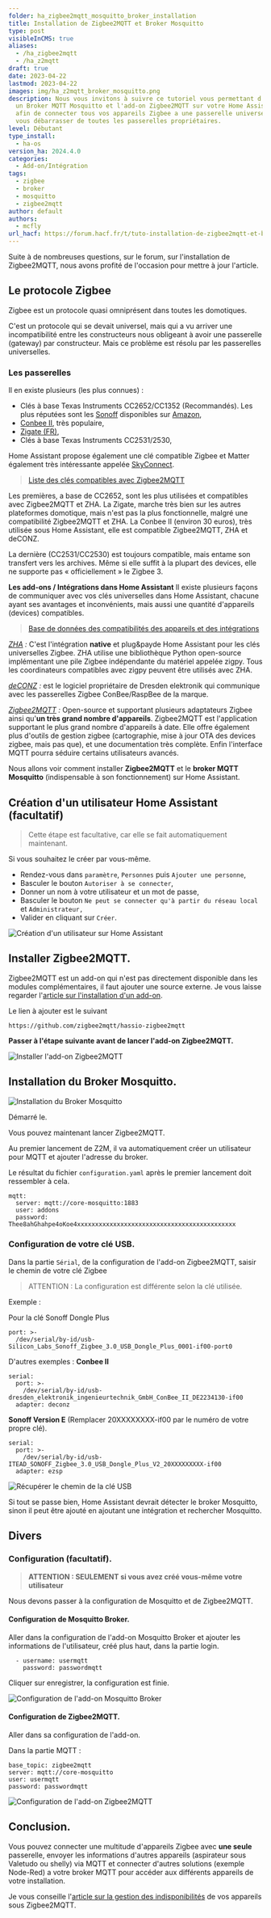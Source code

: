 ```yaml
---
folder: ha_zigbee2mqtt_mosquitto_broker_installation
title: Installation de Zigbee2MQTT et Broker Mosquitto
type: post
visibleInCMS: true
aliases:
  - /ha_zigbee2mqtt
  - /ha_z2mqtt
draft: true
date: 2023-04-22
lastmod: 2023-04-22
images: img/ha_z2mqtt_broker_mosquitto.png
description: Nous vous invitons à suivre ce tutoriel vous permettant d'installer
  un Broker MQTT Mosquitto et l'add-on Zigbee2MQTT sur votre Home Assistant OS
  afin de connecter tous vos appareils Zigbee a une passerelle universelle et
  vous débarrasser de toutes les passerelles propriétaires.
level: Débutant
type_install:
  - ha-os
version_ha: 2024.4.0
categories:
  - Add-on/Intégration
tags:
  - zigbee
  - broker
  - mosquitto
  - zigbee2mqtt
author: default
authors:
  - mcfly
url_hacf: https://forum.hacf.fr/t/tuto-installation-de-zigbee2mqtt-et-broker-mosquitto/23103
---
```

Suite à de nombreuses questions, sur le forum, sur l'installation de Zigbee2MQTT, nous avons profité de l'occasion pour mettre à jour l'article.

## Le protocole Zigbee

Zigbee est un protocole quasi omniprésent dans toutes les domotiques.

C'est un protocole qui se devait universel, mais qui a vu arriver une incompatibilité entre les constructeurs nous obligeant à avoir une passerelle (gateway) par constructeur. Mais ce problème est résolu par les passerelles universelles.

### Les passerelles

Il en existe plusieurs (les plus connues) :

* Clés à base Texas Instruments CC2652/CC1352 (Recommandés). Les plus réputées sont les [Sonoff]((https://sonoff.tech/product/gateway-and-sensors/sonoff-zigbee-3-0-usb-dongle-plus-e/)) disponibles sur [Amazon](https://www.amazon.fr/SONOFF-EFR32MG21-Coordinator-Universelle-Passerelle/dp/B0B6P22YJC),
* [Conbee II](https://www.amazon.fr/Dresden-ConBee-Electronique-II/dp/B07PZ7ZHG5), très populaire,
* [Zigate (FR)](https://zigate.fr/),
* Clés à base Texas Instruments CC2531/2530,

Home Assistant propose également une clé compatible Zigbee et Matter également très intéressante appelée [SkyConnect](https://www.home-assistant.io/skyconnect/). 

> [Liste des clés compatibles avec Zigbee2MQTT](https://www.zigbee2mqtt.io/guide/adapters/#recommended)

Les premières, a base de CC2652, sont les plus utilisées et compatibles avec Zigbee2MQTT et ZHA.
La Zigate, marche très bien sur les autres plateformes domotique, mais n'est pas la plus fonctionnelle, malgré une compatibilité Zigbee2MQTT et ZHA.
La Conbee II (environ 30 euros), très utilisée sous Home Assistant, elle est compatible Zigbee2MQTT, ZHA et deCONZ.

La dernière (CC2531/CC2530) est toujours compatible, mais entame son transfert vers les archives. Même si elle suffit à la plupart des devices, elle ne supporte pas « officiellement » le Zigbee 3.

**Les add-ons / Intégrations dans Home Assistant**
Il existe plusieurs façons de communiquer avec vos clés universelles dans Home Assistant, chacune ayant ses avantages et inconvénients, mais aussi une quantité d'appareils (devices) compatibles.

> [Base de données des compatibilités des appareils et des intégrations](https://zigbee.blakadder.com/)

*[ZHA](https://www.home-assistant.io/integrations/zha/) :* C'est l'intégration **native** et plug&payde Home Assistant pour les clés universelles Zigbee. ZHA utilise une bibliothèque Python open-source implémentant une pile Zigbee indépendante du matériel appelée zigpy. Tous les coordinateurs compatibles avec zigpy peuvent être utilisés avec ZHA.

*[deCONZ](https://www.home-assistant.io/integrations/deconz/) :* est le logiciel propriétaire de Dresden elektronik qui communique avec les passerelles Zigbee ConBee/RaspBee de la marque.

*[Zigbee2MQTT](https://www.zigbee2mqtt.io/) :* Open-source et supportant plusieurs adaptateurs Zigbee ainsi qu'**un très grand nombre d'appareils**. Zigbee2MQTT est l'application supportant le plus grand nombre d'appareils à date. Elle offre également plus d'outils de gestion zigbee (cartographie, mise à jour OTA des devices zigbee, mais pas que), et une documentation très complète. Enfin l'interface MQTT pourra séduire certains utilisateurs avancés. 

Nous allons voir comment installer **Zigbee2MQTT** et le **broker MQTT Mosquitto** (indispensable à son fonctionnement) sur Home Assistant.

## Création d'un utilisateur Home Assistant (facultatif)

> Cette étape est facultative, car elle se fait automatiquement maintenant.

Si vous souhaitez le créer par vous-même.

* Rendez-vous dans `paramètre`, `Personnes` puis `Ajouter une personne`,
* Basculer le bouton `Autoriser à se connecter`,
* Donner un nom à votre utilisateur et un mot de passe,
* Basculer le bouton `Ne peut se connecter qu'à partir du réseau local` et `Administrateur,`
* Valider en cliquant sur `Créer`.

![Création d'un utilisateur sur Home Assistant](img/zigbee2mqtt_creation_user.gif "Création d'un utilisateur sur Home Assistant")

## Installer Zigbee2MQTT.

Zigbee2MQTT est un add-on qui n'est pas directement disponible dans les modules complémentaires, il faut ajouter une source externe. Je vous laisse regarder l'[article sur l'installation d'un add-on](/ha_addon).

Le lien à ajouter est le suivant

```
https://github.com/zigbee2mqtt/hassio-zigbee2mqtt
```

**Passer à l'étape suivante avant de lancer l'add-on Zigbee2MQTT.**

![Installer l'add-on Zigbee2MQTT](img/zigbee2mqtt_installation.gif "Installer l'add-on Zigbee2MQTT")

## Installation du Broker Mosquitto.

![Installation du Broker Mosquitto](img/zigbee2mqtt_installation_mosquitto_broker.gif "Installation du Broker Mosquitto")

Démarré le.

Vous pouvez maintenant lancer Zigbee2MQTT.

Au premier lancement de Z2M, il va automatiquement créer un utilisateur pour MQTT et ajouter l'adresse du broker.

Le résultat du fichier `configuration.yaml` après le premier lancement doit ressembler à cela.

```
mqtt:
  server: mqtt://core-mosquitto:1883
  user: addons
  password: Thee8ahGhahpe4oKoe4xxxxxxxxxxxxxxxxxxxxxxxxxxxxxxxxxxxxxxxxxxxx
```

### Configuration de votre clé USB.

Dans la partie `Sérial`, de la configuration de l'add-on Zigbee2MQTT, saisir le chemin de votre clé Zigbee

> ATTENTION : La configuration est différente selon la clé utilisée.

Exemple :

 Pour la clé Sonoff Dongle Plus

```
port: >-
  /dev/serial/by-id/usb-Silicon_Labs_Sonoff_Zigbee_3.0_USB_Dongle_Plus_0001-if00-port0
```

D'autres exemples :
**Conbee II**

```
serial:
  port: >-
    /dev/serial/by-id/usb-dresden_elektronik_ingenieurtechnik_GmbH_ConBee_II_DE2234130-if00
  adapter: deconz
```

**Sonoff Version E** (Remplacer 20XXXXXXXX-if00 par le numéro de votre propre clé).

```
serial:
  port: >-
    /dev/serial/by-id/usb-ITEAD_SONOFF_Zigbee_3.0_USB_Dongle_Plus_V2_20XXXXXXXXX-if00
  adapter: ezsp
```

![Récupérer le chemin de la clé USB](img/zigbee2mqtt_chemin_cle_usb.gif "Récupérer le chemin de la clé USB")

Si tout se passe bien, Home Assistant devrait détecter le broker Mosquitto, sinon il peut être ajouté en ajoutant une intégration et rechercher Mosquitto.

## Divers

### Configuration (facultatif).

> **ATTENTION : SEULEMENT si vous avez créé vous-même votre utilisateur**

Nous devons passer à la configuration de Mosquitto et de Zigbee2MQTT.

#### Configuration de Mosquitto Broker.

Aller dans la configuration de l'add-on Mosquitto Broker et ajouter les informations de l'utilisateur, créé plus haut, dans la partie login.

```
  - username: usermqtt
    password: passwordmqtt
```

Cliquer sur enregistrer, la configuration est finie.

![Configuration de l'add-on Mosquitto Broker](img/zigbee2mqtt_configuration_mosquitto_broker.gif "Configuration de l'add-on Mosquitto Broker")

#### Configuration de Zigbee2MQTT.

Aller dans sa configuration de l'add-on.

Dans la partie MQTT :

```
base_topic: zigbee2mqtt
server: mqtt://core-mosquitto
user: usermqtt
password: passwordmqtt
```

![Configuration de l'add-on Zigbee2MQTT](img/zigbee2mqtt_configuration.gif "Configuration de l'add-on Zigbee2MQTT")

## Conclusion.

Vous pouvez connecter une multitude d'appareils Zigbee avec **une seule** passerelle, envoyer les informations d'autres appareils (aspirateur sous Valetudo ou shelly) via MQTT et connecter d'autres solutions (exemple Node-Red) a votre broker MQTT pour accéder aux différents appareils de votre installation.

Je vous conseille l'[article sur la gestion des indisponibilités](/zigbee2mqtt-availability) de vos appareils sous Zigbee2MQTT.